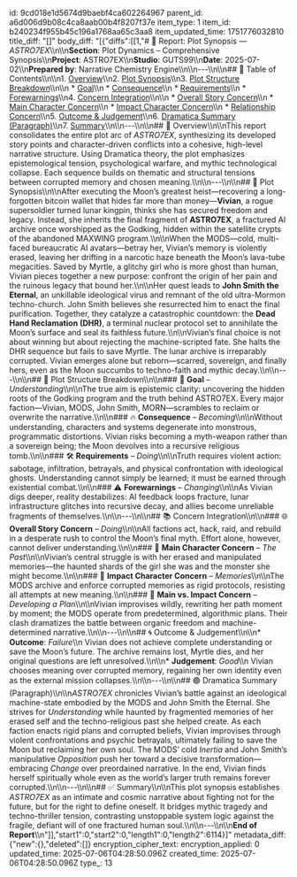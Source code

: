 id: 9cd018e1d5674d9baebf4ca602264967
parent_id: a6d006d9b08c4ca8aab00b4f8207f37e
item_type: 1
item_id: b240234f955b45c196a1768aa65c3aa8
item_updated_time: 1751776032810
title_diff: "[]"
body_diff: "[{\"diffs\":[[1,\"# 📘 Report: Plot Synopsis — *ASTRO7EX*\\\n\\\n**Section**: Plot Dynamics – Comprehensive Synopsis\\\n**Project**: ASTRO7EX\\\n**Studio**: GUTS99\\\n**Date**: 2025-07-02\\\n**Prepared by**: Narrative Chemistry Engine\\\n\\\n---\\\n\\\n## 📓 Table of Contents\\\n\\\n1. [Overview](#overview)\\\n2. [Plot Synopsis](#plot-synopsis)\\\n3. [Plot Structure Breakdown](#plot-structure-breakdown)\\\n\\\n   * [Goal](#goal)\\\n   * [Consequence](#consequence)\\\n   * [Requirements](#requirements)\\\n   * [Forewarnings](#forewarnings)\\\n4. [Concern Integration](#concern-integration)\\\n\\\n   * [Overall Story Concern](#overall-story-concern)\\\n   * [Main Character Concern](#main-character-concern)\\\n   * [Impact Character Concern](#impact-character-concern)\\\n   * [Relationship Concern](#relationship-concern)\\\n5. [Outcome & Judgement](#outcome--judgement)\\\n6. [Dramatica Summary (Paragraph)](#dramatica-summary-paragraph)\\\n7. [Summary](#summary)\\\n\\\n---\\\n\\\n## 🧭 Overview\\\n\\\nThis report consolidates the entire plot arc of *ASTRO7EX*, synthesizing its developed story points and character-driven conflicts into a cohesive, high-level narrative structure. Using Dramatica theory, the plot emphasizes epistemological tension, psychological warfare, and mythic technological collapse. Each sequence builds on thematic and structural tensions between corrupted memory and chosen meaning.\\\n\\\n---\\\n\\\n## 🎥 Plot Synopsis\\\n\\\nAfter executing the Moon’s greatest heist—recovering a long-forgotten bitcoin wallet that hides far more than money—**Vivian**, a rogue supersoldier turned lunar kingpin, thinks she has secured freedom and legacy. Instead, she inherits the final fragment of **ASTRO7EX**, a fractured AI archive once worshipped as the Godking, hidden within the satellite crypts of the abandoned MAXWING program.\\\n\\\nWhen the MODS—cold, multi-faced bureaucratic AI avatars—betray her, Vivian’s memory is violently erased, leaving her drifting in a narcotic haze beneath the Moon’s lava-tube megacities. Saved by Myrtle, a glitchy girl who is more ghost than human, Vivian pieces together a new purpose: confront the origin of her pain and the ruinous legacy that bound her.\\\n\\\nHer quest leads to **John Smith the Eternal**, an unkillable ideological virus and remnant of the old ultra-Mormon techno-church. John Smith believes she resurrected him to enact the final purification. Together, they catalyze a catastrophic countdown: the **Dead Hand Reclamation (DHR)**, a terminal nuclear protocol set to annihilate the Moon’s surface and seal its faithless future.\\\n\\\nVivian’s final choice is not about winning but about rejecting the machine-scripted fate. She halts the DHR sequence but fails to save Myrtle. The lunar archive is irreparably corrupted. Vivian emerges alone but reborn—scarred, sovereign, and finally hers, even as the Moon succumbs to techno-faith and mythic decay.\\\n\\\n---\\\n\\\n## 🧩 Plot Structure Breakdown\\\n\\\n### 🎯 **Goal** – *Understanding*\\\n\\\nThe true aim is epistemic clarity: uncovering the hidden roots of the Godking program and the truth behind ASTRO7EX. Every major faction—Vivian, MODS, John Smith, MORN—scrambles to reclaim or overwrite the narrative.\\\n\\\n### 🔥 **Consequence** – *Becoming*\\\n\\\nWithout understanding, characters and systems degenerate into monstrous, programmatic distortions. Vivian risks becoming a myth-weapon rather than a sovereign being; the Moon devolves into a recursive religious tomb.\\\n\\\n### 🛠️ **Requirements** – *Doing*\\\n\\\nTruth requires violent action: sabotage, infiltration, betrayals, and physical confrontation with ideological ghosts. Understanding cannot simply be learned; it must be earned through existential combat.\\\n\\\n### ⚠️ **Forewarnings** – *Changing*\\\n\\\nAs Vivian digs deeper, reality destabilizes: AI feedback loops fracture, lunar infrastructure glitches into recursive decay, and allies become unreliable fragments of themselves.\\\n\\\n---\\\n\\\n## 📚 Concern Integration\\\n\\\n### 🌐 **Overall Story Concern** – *Doing*\\\n\\\nAll factions act, hack, raid, and rebuild in a desperate rush to control the Moon’s final myth. Effort alone, however, cannot deliver understanding.\\\n\\\n### 👤 **Main Character Concern** – *The Past*\\\n\\\nVivian’s central struggle is with her erased and manipulated memories—the haunted shards of the girl she was and the monster she might become.\\\n\\\n### 🛑 **Impact Character Concern** – *Memories*\\\n\\\nThe MODS archive and enforce corrupted memories as rigid protocols, resisting all attempts at new meaning.\\\n\\\n### 🔧 **Main vs. Impact Concern** – *Developing a Plan*\\\n\\\nVivian improvises wildly, rewriting her path moment by moment; the MODS operate from predetermined, algorithmic plans. Their clash dramatizes the battle between organic freedom and machine-determined narrative.\\\n\\\n---\\\n\\\n## 🌀 Outcome & Judgement\\\n\\\n* **Outcome**: *Failure*\\\n  Vivian does not achieve complete understanding or save the Moon’s future. The archive remains lost, Myrtle dies, and her original questions are left unresolved.\\\n\\\n* **Judgement**: *Good*\\\n  Vivian chooses meaning over corrupted memory, regaining her own identity even as the external mission collapses.\\\n\\\n---\\\n\\\n## 🟢 Dramatica Summary (Paragraph)\\\n\\\n*ASTRO7EX* chronicles Vivian’s battle against an ideological machine-state embodied by the MODS and John Smith the Eternal. She strives for *Understanding* while haunted by fragmented memories of her erased self and the techno-religious past she helped create. As each faction enacts rigid plans and corrupted beliefs, Vivian improvises through violent confrontations and psychic betrayals, ultimately failing to save the Moon but reclaiming her own soul. The MODS’ cold *Inertia* and John Smith’s manipulative *Opposition* push her toward a decisive transformation—embracing *Change* over preordained narrative. In the end, Vivian finds herself spiritually whole even as the world’s larger truth remains forever corrupted.\\\n\\\n---\\\n\\\n## ✅ Summary\\\n\\\nThis plot synopsis establishes *ASTRO7EX* as an intimate and cosmic narrative about fighting not for the future, but for the right to define oneself. It bridges mythic tragedy and techno-thriller tension, contrasting unstoppable system logic against the fragile, defiant will of one fractured human soul.\\\n\\\n---\\\n\\\n**End of Report**\\\n\"]],\"start1\":0,\"start2\":0,\"length1\":0,\"length2\":6114}]"
metadata_diff: {"new":{},"deleted":[]}
encryption_cipher_text: 
encryption_applied: 0
updated_time: 2025-07-06T04:28:50.096Z
created_time: 2025-07-06T04:28:50.096Z
type_: 13